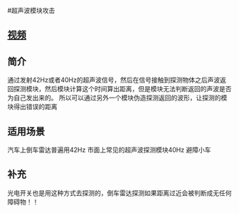 #超声波模块攻击
## [视频](https://www.youtube.com/watch?v=iUO3gA0PWJA)

## 简介
通过发射42Hz或者40Hz的超声波信号，然后在信号接触到探测物体之后声波返回探测模块，然后模块计算这个时间算出距离，但是模块无法判断返回的声波是否为自己发出来的。
所以可以通过另外一个模块伪造探测返回的波形，让探测的模块得出错误的距离

## 适用场景
汽车上倒车雷达普遍用42Hz
市面上常见的超声波探测模块40Hz
避障小车
## 补充
光电开关也是用这种方式去探测的，倒车雷达探测如果距离过近会被判断成无任何障碍物！！
